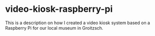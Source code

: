 # video-kiosk-raspberry-pi
This is a description on how I created a video kiosk system based on a Raspberry Pi for our local museum in Groitzsch.
